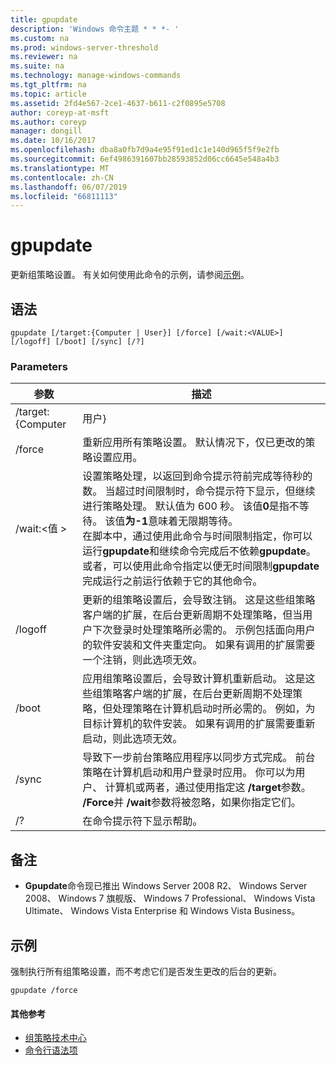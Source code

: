 ```yaml
---
title: gpupdate
description: 'Windows 命令主题 * * *- '
ms.custom: na
ms.prod: windows-server-threshold
ms.reviewer: na
ms.suite: na
ms.technology: manage-windows-commands
ms.tgt_pltfrm: na
ms.topic: article
ms.assetid: 2fd4e567-2ce1-4637-b611-c2f0895e5708
author: coreyp-at-msft
ms.author: coreyp
manager: dongill
ms.date: 10/16/2017
ms.openlocfilehash: dba8a0fb7d9a4e95f91ed1c1e140d965f5f9e2fb
ms.sourcegitcommit: 6ef4986391607bb28593852d06cc6645e548a4b3
ms.translationtype: MT
ms.contentlocale: zh-CN
ms.lasthandoff: 06/07/2019
ms.locfileid: "66811113"
---
```

# <a name="gpupdate"></a>gpupdate

更新组策略设置。 有关如何使用此命令的示例，请参阅[示例](#examples)。

## <a name="syntax"></a>语法

```
gpupdate [/target:{Computer | User}] [/force] [/wait:<VALUE>] [/logoff] [/boot] [/sync] [/?]
```

### <a name="parameters"></a>Parameters

|     参数     |                                                                                                                                                                                                                                                                                                                             描述                                                                                                                                                                                                                                                                                                                             |
|-------------------|---------------------------------------------------------------------------------------------------------------------------------------------------------------------------------------------------------------------------------------------------------------------------------------------------------------------------------------------------------------------------------------------------------------------------------------------------------------------------------------------------------------------------------------------------------------------------------------------------------------------------------------------------------------------|
| /target:{Computer |                                                                                                                                                                                                                                                                                                                                用户}                                                                                                                                                                                                                                                                                                                                |
|      /force       |                                                                                                                                                                                                                                                                                   重新应用所有策略设置。 默认情况下，仅已更改的策略设置应用。                                                                                                                                                                                                                                                                                    |
|  /wait:\<值 >   | 设置策略处理，以返回到命令提示符前完成等待秒的数。 当超过时间限制时，命令提示符下显示，但继续进行策略处理。 默认值为 600 秒。 该值**0**是指不等待。 该值**为-1**意味着无限期等待。</br>在脚本中，通过使用此命令与时间限制指定，你可以运行**gpupdate**和继续命令完成后不依赖**gpupdate**。 或者，可以使用此命令指定以便无时间限制**gpupdate**完成运行之前运行依赖于它的其他命令。 |
|      /logoff      |                                                                                                                                   更新的组策略设置后，会导致注销。 这是这些组策略客户端的扩展，在后台更新周期不处理策略，但当用户下次登录时处理策略所必需的。 示例包括面向用户的软件安装和文件夹重定向。 如果有调用的扩展需要一个注销，则此选项无效。                                                                                                                                    |
|       /boot       |                                                                                                                                       应用组策略设置后，会导致计算机重新启动。 这是这些组策略客户端的扩展，在后台更新周期不处理策略，但处理策略在计算机启动时所必需的。 例如，为目标计算机的软件安装。 如果有调用的扩展需要重新启动，则此选项无效。                                                                                                                                        |
|       /sync       |                                                                                                                                                                              导致下一步前台策略应用程序以同步方式完成。 前台策略在计算机启动和用户登录时应用。 你可以为用户、 计算机或两者，通过使用指定这 **/target**参数。 **/Force**并 **/wait**参数将被忽略，如果你指定它们。                                                                                                                                                                               |
|        /?         |                                                                                                                                                                                                                                                                                                                在命令提示符下显示帮助。                                                                                                                                                                                                                                                                                                                 |

## <a name="remarks"></a>备注

-   **Gpupdate**命令现已推出 Windows Server 2008 R2、 Windows Server 2008、 Windows 7 旗舰版、 Windows 7 Professional、 Windows Vista Ultimate、 Windows Vista Enterprise 和 Windows Vista Business。

## <a name="examples"></a>示例

强制执行所有组策略设置，而不考虑它们是否发生更改的后台的更新。

```
gpupdate /force
```

#### <a name="additional-references"></a>其他参考

-   [组策略技术中心](https://go.microsoft.com/fwlink/?LinkID=145531)
-   [命令行语法项](command-line-syntax-key.md)